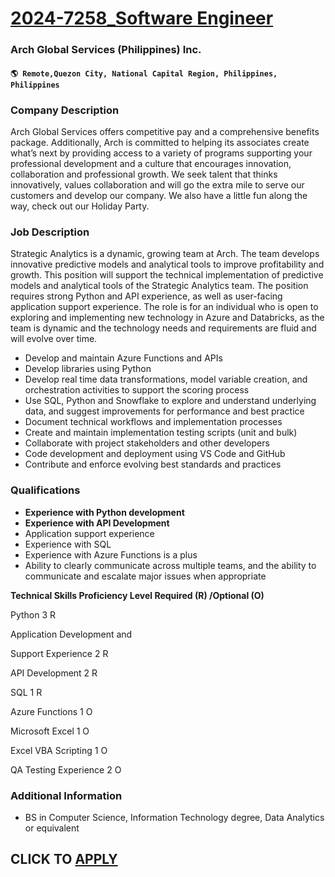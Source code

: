 # [2024-7258_Software Engineer](https://www.remotewlb.com/apply/2024-7258-software-engineer)  
### Arch Global Services (Philippines) Inc.  
#### `🌎 Remote,Quezon City, National Capital Region, Philippines, Philippines`  

### **Company Description**

Arch Global Services offers competitive pay and a comprehensive benefits package. Additionally, Arch is committed to helping its associates create what’s next by providing access to a variety of programs supporting your professional development and a culture that encourages innovation, collaboration and professional growth. We seek talent that thinks innovatively, values collaboration and will go the extra mile to serve our customers and develop our company. We also have a little fun along the way, check out our Holiday Party.

###  **Job Description**

Strategic Analytics is a dynamic, growing team at Arch. The team develops innovative predictive models and analytical tools to improve profitability and growth. This position will support the technical implementation of predictive models and analytical tools of the Strategic Analytics team. The position requires strong Python and API experience, as well as user-facing application support experience. The role is for an individual who is open to exploring and implementing new technology in Azure and Databricks, as the team is dynamic and the technology needs and requirements are fluid and will evolve over time.

  * Develop and maintain Azure Functions and APIs
  * Develop libraries using Python
  * Develop real time data transformations, model variable creation, and orchestration activities to support the scoring process
  * Use SQL, Python and Snowflake to explore and understand underlying data, and suggest improvements for performance and best practice
  * Document technical workflows and implementation processes
  * Create and maintain implementation testing scripts (unit and bulk)
  * Collaborate with project stakeholders and other developers
  * Code development and deployment using VS Code and GitHub
  * Contribute and enforce evolving best standards and practices

###  **Qualifications**

  *  **Experience with Python development**
  *  **Experience with API Development**
  * Application support experience
  * Experience with SQL
  * Experience with Azure Functions is a plus
  * Ability to clearly communicate across multiple teams, and the ability to communicate and escalate major issues when appropriate

 **Technical Skills Proficiency Level Required (R) /Optional (O)**

Python 3 R

Application Development and

Support Experience 2 R

API Development 2 R

SQL 1 R

Azure Functions 1 O

Microsoft Excel 1 O

Excel VBA Scripting 1 O

QA Testing Experience 2 O

###  **Additional Information**

  * BS in Computer Science, Information Technology degree, Data Analytics or equivalent

  
## CLICK TO [APPLY](https://www.remotewlb.com/apply/2024-7258-software-engineer)

